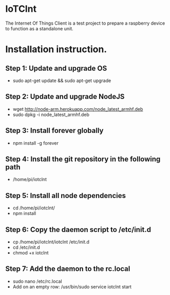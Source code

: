# IoTClnt
The Internet Of Things Client is a test project to prepare a raspberry device to function as a standalone unit.

# Installation instruction.

## Step 1: Update and upgrade OS
* sudo apt-get update && sudo apt-get upgrade

## Step 2: Update and upgrade NodeJS
* wget http://node-arm.herokuapp.com/node_latest_armhf.deb
* sudo dpkg -i node_latest_armhf.deb 

## Step 3: Install forever globally
* npm install -g forever

## Step 4: Install the git repository in the following path
* /home/pi/iotclnt

## Step 5: Install all node dependencies
* cd /home/pi/iotclnt/
* npm install

## Step 6: Copy the daemon script to /etc/init.d
* cp /home/pi/iotclnt/iotclnt /etc/init.d
* cd /etc/init.d
* chmod +x iotclnt

## Step 7: Add the daemon to the rc.local
* sudo nano /etc/rc.local
* Add on an empty row: /usr/bin/sudo service iotclnt start
